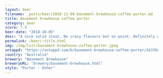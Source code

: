```yaml
---
layout: beer
filename: _posts/beer/2016-11-09-basement-brewhouse-coffee-porter.md
title: Basement brewhouse coffee porter
category: beer
score: 7.5
beer-date: "2018-10-05"
desc: "A nice solid stout. No crazy flavours but on point. Definitely worth a try"
permalink: /beer/:title.html
img: /img/list/basement-brewhouse-coffee-porter.jpeg
untappd: "https://untappd.com/b/basement-brewhouse-coffee-porter/2637685"
country: "Australia"
brewery: "Basement Brewhouse"
breweryURL: "brewery/basement-brewhouse.html"
style: "Porter - Other"
---
```

